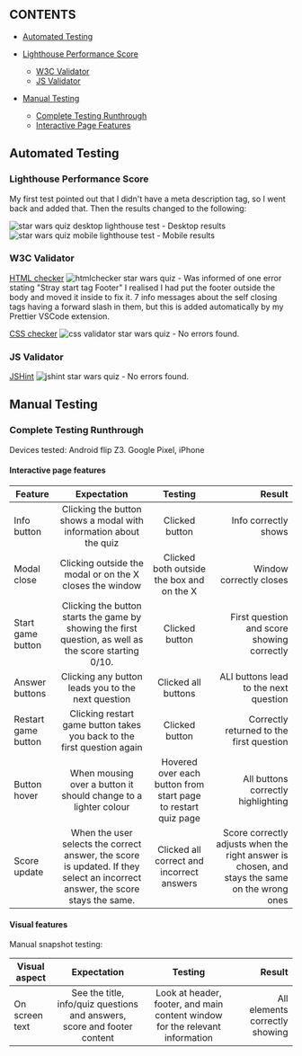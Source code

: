 ## CONTENTS

* [Automated Testing](#automated-testing)
* [Lighthouse Performance Score](#lighthouse-performance-score)
  * [W3C Validator](#w3c-validator)
  * [JS Validator](#js-validator)

* [Manual Testing](#manual-testing)
  * [Complete Testing Runthrough](#complete-testing-rundown)
  * [Interactive Page Features](#interactive-page-features)



## Automated Testing

### Lighthouse Performance Score

My first test pointed out that I didn't have a meta description tag, so I went back and added that. Then the results changed to the following:

![star wars quiz desktop lighthouse test](https://github.com/emmy-codes/Star-Wars-Quiz/assets/70635859/036312cc-778b-44c3-a9ba-e1a14e9389cf) - Desktop results
![star wars quiz mobile lighthouse test](https://github.com/emmy-codes/Star-Wars-Quiz/assets/70635859/6c3bf495-b9cb-435b-a57a-d5218605d19d) - Mobile results


### W3C Validator

[HTML checker](https://validator.w3.org/nu/?doc=https%3A%2F%2Femmy-codes.github.io%2FStar-Wars-Quiz%2F) ![htmlchecker star wars quiz](https://github.com/emmy-codes/Star-Wars-Quiz/assets/70635859/3f6766bf-8a1c-4664-87be-d79421028e2f) - Was informed of one error stating "Stray start tag Footer" I realised I had put the footer outside the body and moved it inside to fix it. 7 info messages about the self closing tags having a forward slash in them, but this is added automatically by my Prettier VSCode extension.

[CSS checker](https://jigsaw.w3.org/css-validator/validator?uri=https%3A%2F%2Femmy-codes.github.io%2FStar-Wars-Quiz%2F&profile=css3svg&usermedium=all&warning=1&vextwarning=&lang=en) ![css validator star wars quiz](https://github.com/emmy-codes/Star-Wars-Quiz/assets/70635859/a34e0a94-0b02-4b65-93fa-72d7b17d19ef) - No errors found. 

### JS Validator

[JSHint](https://jshint.com/) ![jshint star wars quiz](https://github.com/emmy-codes/Star-Wars-Quiz/assets/70635859/aa16a395-b6d6-4a83-ad32-13a2c685bdad) - No errors found.

## Manual Testing

### Complete Testing Runthrough

Devices tested: Android flip Z3. Google Pixel, iPhone

#### Interactive page features

| Feature  | Expectation | Testing | Result |
| -------- | :---------: | :-----: | -----: |
| Info button | Clicking the button shows a modal with information about the quiz | Clicked button | Info correctly shows
| Modal close | Clicking outside the modal or on the X closes the window | Clicked both outside the box and on the X | Window correctly closes
| Start game button | Clicking the button starts the game by showing the first question, as well as the score starting 0/10. | Clicked button | First question and score showing correctly
| Answer buttons | Clicking any button leads you to the next question | Clicked all buttons | ALl buttons lead to the next question
| Restart game button | Clicking restart game button takes you back to the first question again | Clicked button | Correctly returned to the first question
| Button hover | When mousing over a button it should change to a lighter colour | Hovered over each button from start page to restart quiz page | All buttons correctly highlighting
| Score update | When the user selects the correct answer, the score is updated. If they select an incorrect answer, the score stays the same. | Clicked all correct and incorrect answers | Score correctly adjusts when the right answer is chosen, and stays the same on the wrong ones

#### Visual features

Manual snapshot testing:

| Visual aspect  | Expectation | Testing | Result |
| -------------- | :---------: | :-----: | -----: |
| On screen text | See the title, info/quiz questions and answers, score and footer content | Look at header, footer, and main content window for the relevant information | All elements correctly showing|
